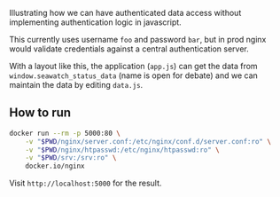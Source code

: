 Illustrating how we can have authenticated data access without implementing authentication logic in
javascript.

This currently uses username `foo` and password `bar`, but in prod nginx would validate credentials
against a central authentication server.

With a layout like this, the application (`app.js`) can get the data from
`window.seawatch_status_data` (name is open for debate) and we can maintain the data by editing
`data.js`.

## How to run

```bash
docker run --rm -p 5000:80 \
    -v "$PWD/nginx/server.conf:/etc/nginx/conf.d/server.conf:ro" \
    -v "$PWD/nginx/htpasswd:/etc/nginx/htpasswd:ro" \
    -v "$PWD/srv:/srv:ro" \
    docker.io/nginx
```

Visit `http://localhost:5000` for the result.
